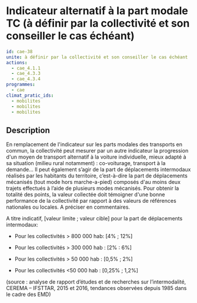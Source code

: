 # Indicateur alternatif à la part modale TC (à définir par la collectivité et son conseiller le cas échéant)
```yaml
id: cae-38
unite: à définir par la collectivité et son conseiller le cas échéant
actions:
  - cae_4.1.1
  - cae_4.3.3
  - cae_4.3.4
programmes:
  - cae
climat_pratic_ids:
  - mobilites
  - mobilites
  - mobilites
```
## Description
En remplacement de l'indicateur sur les parts modales des transports en commun, la collectivité peut mesurer par un autre indicateur la progression d'un moyen de transport alternatif à la voiture individuelle, mieux adapté à sa situation (milieu rural notamment) : co-voiturage, transport à la demande... Il peut également s’agir de la part de déplacements intermodaux réalisés par les habitants du territoire, c’est-à-dire la part de déplacements mécanisés (tout mode hors marche-a-pied)  composés d'au moins deux trajets effectués à l’aide de plusieurs modes mécanisés. Pour obtenir la totalité des points, la valeur collectée doit témoigner d'une bonne performance de la collectivité par rapport à des valeurs de références nationales ou locales. A préciser en commentaires.

A titre indicatif,  [valeur limite ; valeur cible] pour la part de déplacements intermodaux:

- Pour les collectivités > 800 000 hab: [4% ; 12%]

- Pour les collectivités > 300 000 hab :  [2% : 6%]

- Pour les collectivités > 50 000 hab : [0,5% ; 2%]

- Pour les collectivités <50 000 hab : [0,25% ; 1,2%]

(source : analyse de rapport d’études et de recherches sur l’intermodalité, CEREMA – IFSTTAR, 2015 et 2016, tendances observées depuis 1985 dans le cadre des EMD)




